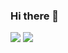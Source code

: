 ### Hi there 👋
![](https://github-readme-stats.vercel.app/api?username=wevez)
![](https://github-readme-stats.vercel.app/api/top-langs/?username=wevez&layout=compact)
